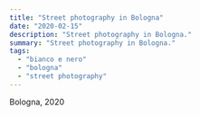 ```yaml
---
title: "Street photography in Bologna"
date: "2020-02-15"
description: "Street photography in Bologna."
summary: "Street photography in Bologna."
tags: 
  - "bianco e nero"
  - "bologna"
  - "street photography"
---
```


Bologna, 2020
